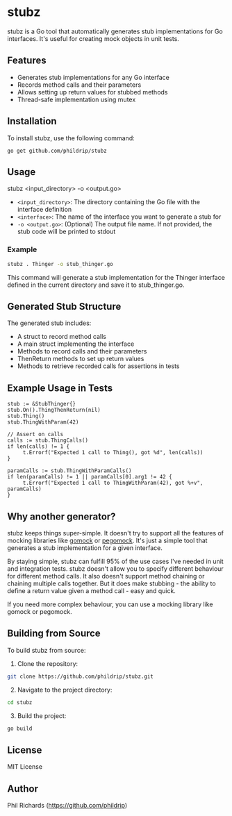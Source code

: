 # stubz

stubz is a Go tool that automatically generates stub implementations for Go interfaces. It's useful for creating mock objects in unit tests.

## Features

- Generates stub implementations for any Go interface
- Records method calls and their parameters
- Allows setting up return values for stubbed methods
- Thread-safe implementation using mutex

## Installation

To install stubz, use the following command:

```
go get github.com/phildrip/stubz
```

## Usage


stubz <input_directory> <interface> -o <output.go>

- `<input_directory>`: The directory containing the Go file with the interface definition
- `<interface>`: The name of the interface you want to generate a stub for
- `-o <output.go>`: (Optional) The output file name. If not provided, the stub code will be printed to stdout

### Example

```bash
stubz . Thinger -o stub_thinger.go
```

This command will generate a stub implementation for the Thinger interface defined in the current directory and save it to stub_thinger.go.

## Generated Stub Structure

The generated stub includes:

- A struct to record method calls
- A main struct implementing the interface
- Methods to record calls and their parameters
- ThenReturn methods to set up return values
- Methods to retrieve recorded calls for assertions in tests

## Example Usage in Tests

```golang
stub := &StubThinger{}
stub.On().ThingThenReturn(nil)
stub.Thing()
stub.ThingWithParam(42)

// Assert on calls
calls := stub.ThingCalls()
if len(calls) != 1 {
     t.Errorf("Expected 1 call to Thing(), got %d", len(calls))
}

paramCalls := stub.ThingWithParamCalls()
if len(paramCalls) != 1 || paramCalls[0].arg1 != 42 {
     t.Errorf("Expected 1 call to ThingWithParam(42), got %+v", paramCalls)
}
```

## Why another generator?

stubz keeps things super-simple. It doesn't try to support all the features of mocking libraries like [gomock](https://github.com/golang/mock) or [pegomock](https://github.com/petergtz/pegomock). It's just a simple tool that generates a stub implementation for a given interface.

By staying simple, stubz can fulfill 95% of the use cases I've needed in unit and integration tests. stubz doesn't allow you to specify different behaviour for different method calls. It also doesn't support method chaining or chaining multiple calls together. But it does make stubbing - the ability to define a return value given a method call - easy and quick.

If you need more complex behaviour, you can use a mocking library like gomock or pegomock.

## Building from Source

To build stubz from source:

1. Clone the repository:

```bash
git clone https://github.com/phildrip/stubz.git
```

2. Navigate to the project directory:

```bash
cd stubz
```

3. Build the project:
```bash
go build
```

## License

MIT License

## Author

Phil Richards (https://github.com/phildrip)

